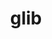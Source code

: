 ---
title: "glib"
layout: cache
categories: [package, v0.20.2]
meta: {"versions": ["2.76.1"], "compilers": ["gcc@=11.1.0", "gcc@=11.3.0", "gcc@=7.5.0"], "oss": ["ubuntu18.04", "ubuntu20.04", "ubuntu22.04"], "platforms": ["linux"], "targets": ["ppc64le", "x86_64_v3"], "stacks": ["data-vis-sdk", "e4s", "e4s-power", "radiuss", "root", "tutorial"], "num_specs": 6, "num_specs_by_stack": {"radiuss": 1, "root": 6, "e4s-power": 1, "data-vis-sdk": 2, "e4s": 1, "tutorial": 1}}
spec_details: [{"hash": "jz2grfutvgywbprdananlorlnehq4wxn", "compiler": "gcc@=7.5.0", "versions": ["2.76.1"], "os": "ubuntu18.04", "platform": "linux", "target": "x86_64_v3", "variants": ["build_system=generic", "~libmount", "patches=fa31180", "tracing=none"], "stacks": ["radiuss", "root"], "size": "-", "tarball": "https://binaries.spack.io/releases/v0.20.2/build_cache/linux-ubuntu18.04-x86_64_v3/gcc-7.5.0/glib-2.76.1/linux-ubuntu18.04-x86_64_v3-gcc-7.5.0-glib-2.76.1-jz2grfutvgywbprdananlorlnehq4wxn.spack"}, {"hash": "xlfct36cbgmtfuzizwtn4i2t7ltqy5hk", "compiler": "gcc@=11.1.0", "versions": ["2.76.1"], "os": "ubuntu20.04", "platform": "linux", "target": "ppc64le", "variants": ["build_system=generic", "~libmount", "patches=fa31180", "tracing=none"], "stacks": ["root", "e4s-power"], "size": "-", "tarball": "https://binaries.spack.io/releases/v0.20.2/build_cache/linux-ubuntu20.04-ppc64le/gcc-11.1.0/glib-2.76.1/linux-ubuntu20.04-ppc64le-gcc-11.1.0-glib-2.76.1-xlfct36cbgmtfuzizwtn4i2t7ltqy5hk.spack"}, {"hash": "qexnjd3w3sth75sskynveuctl3r2pycc", "compiler": "gcc@=11.1.0", "versions": ["2.76.1"], "os": "ubuntu20.04", "platform": "linux", "target": "x86_64_v3", "variants": ["build_system=generic", "~libmount", "patches=fa31180", "tracing=none"], "stacks": ["data-vis-sdk", "root"], "size": "-", "tarball": "https://binaries.spack.io/releases/v0.20.2/build_cache/linux-ubuntu20.04-x86_64_v3/gcc-11.1.0/glib-2.76.1/linux-ubuntu20.04-x86_64_v3-gcc-11.1.0-glib-2.76.1-qexnjd3w3sth75sskynveuctl3r2pycc.spack"}, {"hash": "yfptvue4qg5glthy2uck5mdbjiwlve3n", "compiler": "gcc@=11.1.0", "versions": ["2.76.1"], "os": "ubuntu20.04", "platform": "linux", "target": "x86_64_v3", "variants": ["build_system=generic", "~libmount", "patches=fa31180", "tracing=none"], "stacks": ["data-vis-sdk", "root"], "size": "-", "tarball": "https://binaries.spack.io/releases/v0.20.2/build_cache/linux-ubuntu20.04-x86_64_v3/gcc-11.1.0/glib-2.76.1/linux-ubuntu20.04-x86_64_v3-gcc-11.1.0-glib-2.76.1-yfptvue4qg5glthy2uck5mdbjiwlve3n.spack"}, {"hash": "bguhdu2w74l2p2ll6jvqny7jjwcctdm5", "compiler": "gcc@=11.1.0", "versions": ["2.76.1"], "os": "ubuntu20.04", "platform": "linux", "target": "x86_64_v3", "variants": ["build_system=generic", "~libmount", "patches=fa31180", "tracing=none"], "stacks": ["e4s", "root"], "size": "-", "tarball": "https://binaries.spack.io/releases/v0.20.2/build_cache/linux-ubuntu20.04-x86_64_v3/gcc-11.1.0/glib-2.76.1/linux-ubuntu20.04-x86_64_v3-gcc-11.1.0-glib-2.76.1-bguhdu2w74l2p2ll6jvqny7jjwcctdm5.spack"}, {"hash": "biylwnz5lq6533ffue236twgqe4u2djx", "compiler": "gcc@=11.3.0", "versions": ["2.76.1"], "os": "ubuntu22.04", "platform": "linux", "target": "x86_64_v3", "variants": ["build_system=generic", "~libmount", "patches=fa31180", "tracing=none"], "stacks": ["tutorial", "root"], "size": "-", "tarball": "https://binaries.spack.io/releases/v0.20.2/build_cache/linux-ubuntu22.04-x86_64_v3/gcc-11.3.0/glib-2.76.1/linux-ubuntu22.04-x86_64_v3-gcc-11.3.0-glib-2.76.1-biylwnz5lq6533ffue236twgqe4u2djx.spack"}]
---
